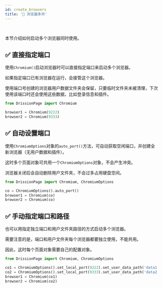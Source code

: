 ```yaml
---
id: create_browsers
title: '🥦 浏览器多开'
---
```


<div class="wwads-cn wwads-horizontal" data-id="317"></div><br/>

本节介绍如何启动多个浏览器同时使用。

## ✅️️ 直接指定端口

使用`Chromium()`启动浏览器时可以直接指定端口来启动多个浏览器。

如果指定端口已有浏览器在运行，会接管这个浏览器。

使用端口号创建的浏览器用户数据文件夹会保留，只要临时文件夹未被清理，下次使用该端口时还会使用这些数据，比如登录信息和插件。

```python
from DrissionPage import Chromium

browser1 = Chromium(9222) 
browser2 = Chromium(9333) 
```

## ✅️️ 自动设置端口

使用`ChromiumOptions`对象的`auto_port()`方法，可自动获取空闲端口，并创建全新浏览器（无用户数据和插件）。

这时多个页面对象可共用一个`ChromiumOptions`对象，不会产生冲突。

浏览器关闭后会自动删除用户文件夹，不会过多占用硬盘空间。

```python
from DrissionPage import Chromium, ChromiumOptions

co = ChromiumOptions().auto_port()
browser1 = Chromium(co)
browser2 = Chromium(co)
```

## ✅️️ 手动指定端口和路径

也可以用指定独立端口和用户文件夹路径的方式启动多个浏览器。

需要注意的是，端口和用户文件夹每个浏览器都要独立使用，不能共用。

因此，这时每个页面对象需要自己的配置对象。

```python
from DrissionPage import Chromium, ChromiumOptions

co1 = ChromiumOptions().set_local_port(9222).set_user_data_path('data1')
co2 = ChromiumOptions().set_local_port(9333).set_user_data_path('data2')
browser1 = Chromium(co1)
browser2 = Chromium(co2)
```